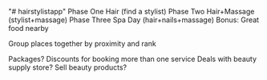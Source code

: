 "# hairstylistapp" 
Phase One Hair (find a stylist)
Phase Two Hair+Massage (stylist+massage)
Phase Three Spa Day (hair+nails+massage)
Bonus: Great food nearby

Group places together by proximity and rank

Packages?
Discounts for booking more than one service
Deals with beauty supply store?
Sell beauty products?

